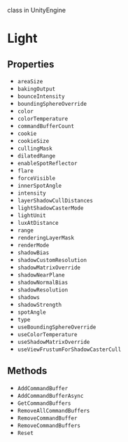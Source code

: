 class in UnityEngine
# Light

## Properties
- `areaSize`
- `bakingOutput`
- `bounceIntensity`
- `boundingSphereOverride`
- `color`
- `colorTemperature`
- `commandBufferCount`
- `cookie`
- `cookieSize`
- `cullingMask`
- `dilatedRange`
- `enableSpotReflector`
- `flare`
- `forceVisible`
- `innerSpotAngle`
- `intensity`
- `layerShadowCullDistances`
- `lightShadowCasterMode`
- `lightUnit`
- `luxAtDistance`
- `range`
- `renderingLayerMask`
- `renderMode`
- `shadowBias`
- `shadowCustomResolution`
- `shadowMatrixOverride`
- `shadowNearPlane`
- `shadowNormalBias`
- `shadowResolution`
- `shadows`
- `shadowStrength`
- `spotAngle`
- `type`
- `useBoundingSphereOverride`
- `useColorTemperature`
- `useShadowMatrixOverride`
- `useViewFrustumForShadowCasterCull`
## Methods
- `AddCommandBuffer`
- `AddCommandBufferAsync`
- `GetCommandBuffers`
- `RemoveAllCommandBuffers`
- `RemoveCommandBuffer`
- `RemoveCommandBuffers`
- `Reset`
